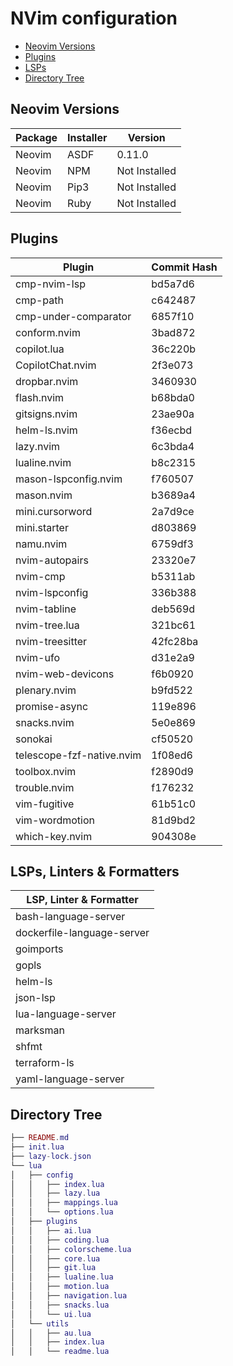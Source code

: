 # NVim configuration

- [Neovim Versions](#neovim-versions)
- [Plugins](#plugins)
- [LSPs](#lsps)
- [Directory Tree](#directory-tree)

## Neovim Versions

| Package | Installer | Version |
|--------|--------|--------|
| Neovim | ASDF | 0.11.0 |
| Neovim | NPM | Not Installed |
| Neovim | Pip3 | Not Installed |
| Neovim | Ruby | Not Installed |

## Plugins

| Plugin | Commit Hash |
|--------|-------------|
| cmp-nvim-lsp | bd5a7d6 |
| cmp-path | c642487 |
| cmp-under-comparator | 6857f10 |
| conform.nvim | 3bad872 |
| copilot.lua | 36c220b |
| CopilotChat.nvim | 2f3e073 |
| dropbar.nvim | 3460930 |
| flash.nvim | b68bda0 |
| gitsigns.nvim | 23ae90a |
| helm-ls.nvim | f36ecbd |
| lazy.nvim | 6c3bda4 |
| lualine.nvim | b8c2315 |
| mason-lspconfig.nvim | f760507 |
| mason.nvim | b3689a4 |
| mini.cursorword | 2a7d9ce |
| mini.starter | d803869 |
| namu.nvim | 6759df3 |
| nvim-autopairs | 23320e7 |
| nvim-cmp | b5311ab |
| nvim-lspconfig | 336b388 |
| nvim-tabline | deb569d |
| nvim-tree.lua | 321bc61 |
| nvim-treesitter | 42fc28ba |
| nvim-ufo | d31e2a9 |
| nvim-web-devicons | f6b0920 |
| plenary.nvim | b9fd522 |
| promise-async | 119e896 |
| snacks.nvim | 5e0e869 |
| sonokai | cf50520 |
| telescope-fzf-native.nvim | 1f08ed6 |
| toolbox.nvim | f2890d9 |
| trouble.nvim | f176232 |
| vim-fugitive | 61b51c0 |
| vim-wordmotion | 81d9bd2 |
| which-key.nvim | 904308e |

## LSPs, Linters & Formatters

| LSP, Linter & Formatter |
|--------|
| bash-language-server |
| dockerfile-language-server |
| goimports |
| gopls |
| helm-ls |
| json-lsp |
| lua-language-server |
| marksman |
| shfmt |
| terraform-ls |
| yaml-language-server |

## Directory Tree

```lua
├── README.md
├── init.lua
├── lazy-lock.json
└── lua
│   ├── config
│   │   ├── index.lua
│   │   ├── lazy.lua
│   │   ├── mappings.lua
│   │   └── options.lua
│   ├── plugins
│   │   ├── ai.lua
│   │   ├── coding.lua
│   │   ├── colorscheme.lua
│   │   ├── core.lua
│   │   ├── git.lua
│   │   ├── lualine.lua
│   │   ├── motion.lua
│   │   ├── navigation.lua
│   │   ├── snacks.lua
│   │   └── ui.lua
│   └── utils
│   │   ├── au.lua
│   │   ├── index.lua
│   │   └── readme.lua
```
